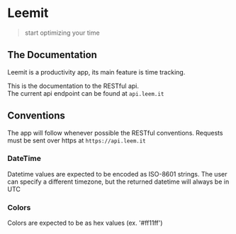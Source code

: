 # Leemit

> start optimizing your time

## The Documentation

Leemit is a productivity app, its main feature is time tracking.

This is the documentation to the RESTful api.
\
The current api endpoint can be found at `api.leem.it`

## Conventions

The app will follow whenever possible the RESTful conventions. Requests must be sent over https at `https://api.leem.it`

### DateTime

Datetime values are expected to be encoded as ISO-8601 strings.
The user can specify a different timezone, but the returned datetime will always be in UTC

### Colors

Colors are expected to be as hex values (ex. '#ff11ff')
